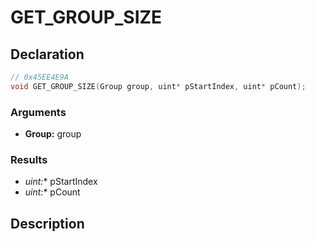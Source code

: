 # GET_GROUP_SIZE

## Declaration
```cpp
// 0x45EE4E9A
void GET_GROUP_SIZE(Group group, uint* pStartIndex, uint* pCount);
```

### Arguments
- **Group:** group

### Results
- **uint*:** pStartIndex
- **uint*:** pCount

## Description
